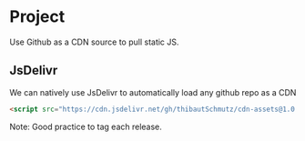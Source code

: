 # Project

Use Github as a CDN source to pull static JS.

## JsDelivr

We can natively use JsDelivr to automatically load any github repo as a CDN

```html
<script src="https://cdn.jsdelivr.net/gh/thibautSchmutz/cdn-assets@1.0.0/dist/coucou.js"></script>
```

Note: Good practice to tag each release.
